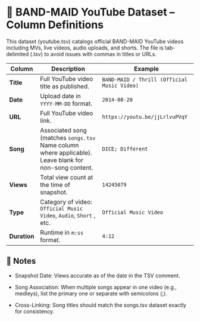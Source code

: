 # 📖 BAND-MAID YouTube Dataset – Column Definitions #

This dataset (youtube.tsv) catalogs official BAND-MAID YouTube videos including MVs, live videos, audio uploads, and shorts.
The file is tab-delimited (.tsv) to avoid issues with commas in titles or URLs.

| Column       | Description                                                                                           | Example                                       |
| ------------ | ------------------------------------------------------------------------------------------------------| --------------------------------------------- |
| **Title**    | Full YouTube video title as published.                                                                | `BAND-MAID / Thrill (Official Music Video)`   |
| **Date**     | Upload date in `YYYY-MM-DD` format.                                                                   | `2014-08-20`                                  |
| **URL**      | Full YouTube video link.                                                                              | `https://youtu.be/jjLrlvuPVqY`                |
| **Song**     | Associated song (matches `songs.tsv` Name column where applicable). Leave blank for non-song content. | `DICE; Different`                             |
| **Views**    | Total view count at the time of snapshot.                                                             | `14245079`                                    |
| **Type**     | Category of video: `Official Music Video`, `Audio`, `Short` , etc.                                    | `Official Music Video`                        |
| **Duration** | Runtime in `m:ss` format.                                                                             | `4:12`                                        |

## 📝 Notes ##

- Snapshot Date: Views accurate as of the date in the TSV comment.

- Song Association: When multiple songs appear in one video (e.g., medleys), list the primary one or separate with semicolons (;).

- Cross-Linking: Song titles should match the songs.tsv dataset exactly for consistency.
